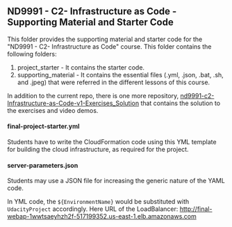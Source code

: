 ## ND9991 - C2- Infrastructure as Code - Supporting Material and Starter Code

This folder provides the supporting material and starter code for the "ND9991 - C2- Infrastructure as Code" course. This folder contains the following folders:

1. project_starter - It contains the starter code.
2. supporting_material - It contains the essential files (.yml, .json, .bat, .sh, and .jpeg) that were referred in the different lessons of this course.

In addition to the current repo, there is one more repository, [nd9991-c2-Infrastructure-as-Code-v1-Exercises_Solution](https://github.com/udacity/nd9991-c2-Infrastructure-as-Code-v1-Exercises_Solution) that contains the solution to the exercises and video demos.

#### final-project-starter.yml

Students have to write the CloudFormation code using this YML template for building the cloud infrastructure, as required for the project.

#### server-parameters.json

Students may use a JSON file for increasing the generic nature of the YAML code.

In YML code, the `${EnvironmentName}` would be substituted with `UdacityProject` accordingly.
Here URL of the LoadBalancer: http://final-webap-1wwtsaeyhzh2f-517199352.us-east-1.elb.amazonaws.com
